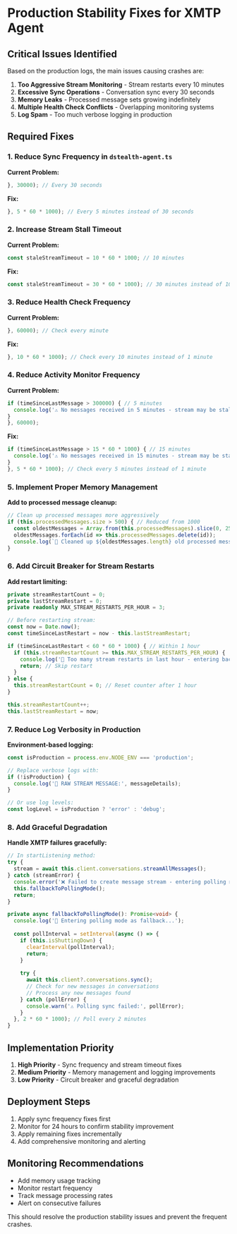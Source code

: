 # Production Stability Fixes for XMTP Agent

## Critical Issues Identified

Based on the production logs, the main issues causing crashes are:

1. **Too Aggressive Stream Monitoring** - Stream restarts every 10 minutes
2. **Excessive Sync Operations** - Conversation sync every 30 seconds  
3. **Memory Leaks** - Processed message sets growing indefinitely
4. **Multiple Health Check Conflicts** - Overlapping monitoring systems
5. **Log Spam** - Too much verbose logging in production

## Required Fixes

### 1. Reduce Sync Frequency in `dstealth-agent.ts`

**Current Problem:**
```typescript
}, 30000); // Every 30 seconds
```

**Fix:**
```typescript
}, 5 * 60 * 1000); // Every 5 minutes instead of 30 seconds
```

### 2. Increase Stream Stall Timeout

**Current Problem:**
```typescript
const staleStreamTimeout = 10 * 60 * 1000; // 10 minutes
```

**Fix:**
```typescript
const staleStreamTimeout = 30 * 60 * 1000); // 30 minutes instead of 10
```

### 3. Reduce Health Check Frequency

**Current Problem:**
```typescript
}, 60000); // Check every minute
```

**Fix:**
```typescript
}, 10 * 60 * 1000); // Check every 10 minutes instead of 1 minute
```

### 4. Reduce Activity Monitor Frequency

**Current Problem:**
```typescript
if (timeSinceLastMessage > 300000) { // 5 minutes
  console.log('⚠️ No messages received in 5 minutes - stream may be stalled');
}
}, 60000);
```

**Fix:**
```typescript
if (timeSinceLastMessage > 15 * 60 * 1000) { // 15 minutes
  console.log('⚠️ No messages received in 15 minutes - stream may be stalled');
}
}, 5 * 60 * 1000); // Check every 5 minutes instead of 1 minute
```

### 5. Implement Proper Memory Management

**Add to processed message cleanup:**
```typescript
// Clean up processed messages more aggressively
if (this.processedMessages.size > 500) { // Reduced from 1000
  const oldestMessages = Array.from(this.processedMessages).slice(0, 250);
  oldestMessages.forEach(id => this.processedMessages.delete(id));
  console.log(`🧹 Cleaned up ${oldestMessages.length} old processed messages`);
}
```

### 6. Add Circuit Breaker for Stream Restarts

**Add restart limiting:**
```typescript
private streamRestartCount = 0;
private lastStreamRestart = 0;
private readonly MAX_STREAM_RESTARTS_PER_HOUR = 3;

// Before restarting stream:
const now = Date.now();
const timeSinceLastRestart = now - this.lastStreamRestart;

if (timeSinceLastRestart < 60 * 60 * 1000) { // Within 1 hour
  if (this.streamRestartCount >= this.MAX_STREAM_RESTARTS_PER_HOUR) {
    console.log('🚨 Too many stream restarts in last hour - entering backoff mode');
    return; // Skip restart
  }
} else {
  this.streamRestartCount = 0; // Reset counter after 1 hour
}

this.streamRestartCount++;
this.lastStreamRestart = now;
```

### 7. Reduce Log Verbosity in Production

**Environment-based logging:**
```typescript
const isProduction = process.env.NODE_ENV === 'production';

// Replace verbose logs with:
if (!isProduction) {
  console.log('📨 RAW STREAM MESSAGE:', messageDetails);
}

// Or use log levels:
const logLevel = isProduction ? 'error' : 'debug';
```

### 8. Add Graceful Degradation

**Handle XMTP failures gracefully:**
```typescript
// In startListening method:
try {
  stream = await this.client.conversations.streamAllMessages();
} catch (streamError) {
  console.error('❌ Failed to create message stream - entering polling mode');
  this.fallbackToPollingMode();
  return;
}

private async fallbackToPollingMode(): Promise<void> {
  console.log('🔄 Entering polling mode as fallback...');
  
  const pollInterval = setInterval(async () => {
    if (this.isShuttingDown) {
      clearInterval(pollInterval);
      return;
    }
    
    try {
      await this.client?.conversations.sync();
      // Check for new messages in conversations
      // Process any new messages found
    } catch (pollError) {
      console.warn('⚠️ Polling sync failed:', pollError);
    }
  }, 2 * 60 * 1000); // Poll every 2 minutes
}
```

## Implementation Priority

1. **High Priority** - Sync frequency and stream timeout fixes
2. **Medium Priority** - Memory management and logging improvements  
3. **Low Priority** - Circuit breaker and graceful degradation

## Deployment Steps

1. Apply sync frequency fixes first
2. Monitor for 24 hours to confirm stability improvement
3. Apply remaining fixes incrementally
4. Add comprehensive monitoring and alerting

## Monitoring Recommendations

- Add memory usage tracking
- Monitor restart frequency
- Track message processing rates
- Alert on consecutive failures

This should resolve the production stability issues and prevent the frequent crashes. 